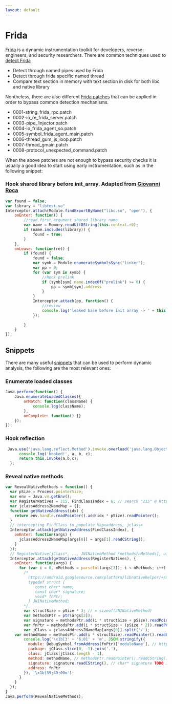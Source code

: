 ```yaml
---
layout: default
---
```


# Frida 

[Frida](https://frida.re/) is a dynamic instrumentation toolkit for developers, reverse-engineers, and security researchers. There are common techniques used to [detect Frida](https://github.com/darvincisec/DetectFrida)
* Detect through named pipes used by Frida
* Detect through frida specific named thread
* Compare text section in memory with text section in disk for both libc and native library

Nontheless, there are also different [Frida patches](https://github.com/AAAA-Project/Patchs/tree/master/strongR-frida/frida-core) that can be applied in order to bypass common detection mechanisms.

* 0001-string_frida_rpc.patch
* 0002-io_re_frida_server.patch
* 0003-pipe_linjector.patch
* 0004-io_frida_agent_so.patch
* 0005-symbol_frida_agent_main.patch
* 0006-thread_gum_js_loop.patch
* 0007-thread_gmain.patch
* 0008-protocol_unexpected_command.patch

When the above patches are not enough to bypass security checks it is usually a good idea to start using early instrumentation, such as in the following snippet:


### Hook shared library before init_array. Adapted from [Giovanni Roca](http://www.giovanni-rocca.com/giving-yourself-a-window-to-debug-a-shared-library-before-dt_init-with-frida-on-android/)

```js
var found = false;
var library = "libtest.so"
Interceptor.attach(Module.findExportByName("libc.so", "open"), {
    onEnter: function() {
        //read first argument shared library name
        var name = Memory.readUtf8String(this.context.r0);
        if (name.includes(library)) {
            found = true;
        }
    }, 
    onLeave: function(ret) {
        if (found) {
            found = false;
            var symb = Module.enumerateSymbolsSync("linker");
            var pp = 0;
            for (var sym in symb) {
                //hook prelink
                if (symb[sym].name.indexOf("prelink") >= 0) {
                    pp = symb[sym].address
                }
            }
            Interceptor.attach(pp, function() {
                //review
                console.log('leaked base before init array -> ' + this.context.r1.sub(0x34));
            });
            
        }            
    }
});
```
## Snippets

There are many useful [snippets](https://github.com/iddoeldor/frida-snippets) that can be used to perform dynamic analysis, the following are the most relevant ones:

### Enumerate loaded classes

```js
Java.perform(function() {
    Java.enumerateLoadedClasses({
        onMatch: function(className) {
            console.log(className);
        },
        onComplete: function() {}
    });
});
```

### Hook reflection

```js
 Java.use('java.lang.reflect.Method').invoke.overload('java.lang.Object', '[Ljava.lang.Object;', 'boolean').implementation = function(a,b,c) {
      console.log('hooked!', a, b, c);
      return this.invoke(a,b,c);
  };
```

### Reveal native methods

```js
var RevealNativeMethods = function() {
  var pSize = Process.pointerSize;
  var env = Java.vm.getEnv();
  var RegisterNatives = 215, FindClassIndex = 6; // search "215" @ https://docs.oracle.com/javase/8/docs/technotes/guides/jni/spec/functions.html
  var jclassAddress2NameMap = {};
  function getNativeAddress(idx) {
    return env.handle.readPointer().add(idx * pSize).readPointer();
  }
  // intercepting FindClass to populate Map<address, jclass>
  Interceptor.attach(getNativeAddress(FindClassIndex), {
    onEnter: function(args) {
      jclassAddress2NameMap[args[0]] = args[1].readCString();
    }
  });
  // RegisterNative(jClass*, .., JNINativeMethod *methods[nMethods], uint nMethods) // https://android.googlesource.com/platform/libnativehelper/+/master/include_jni/jni.h#977
  Interceptor.attach(getNativeAddress(RegisterNatives), {
    onEnter: function(args) {
      for (var i = 0, nMethods = parseInt(args[3]); i < nMethods; i++) {
        /*
          https://android.googlesource.com/platform/libnativehelper/+/master/include_jni/jni.h#129
          typedef struct {
             const char* name;
             const char* signature;
             void* fnPtr;
          } JNINativeMethod;
        */
        var structSize = pSize * 3; // = sizeof(JNINativeMethod)
        var methodsPtr = ptr(args[2]);
        var signature = methodsPtr.add(i * structSize + pSize).readPointer();
        var fnPtr = methodsPtr.add(i * structSize + (pSize * 2)).readPointer(); // void* fnPtr
        var jClass = jclassAddress2NameMap[args[0]].split('/');
	var methodName = methodsPtr.add(i * structSize).readPointer().readCString();
        console.log('\x1b[3' + '6;01' + 'm', JSON.stringify({
          module: DebugSymbol.fromAddress(fnPtr)['moduleName'], // https://www.frida.re/docs/javascript-api/#debugsymbol
          package: jClass.slice(0, -1).join('.'),
          class: jClass[jClass.length - 1],
          method: methodName, // methodsPtr.readPointer().readCString(), // char* name
          signature: signature.readCString(), // char* signature TODO Java bytecode signature parser { Z: 'boolean', B: 'byte', C: 'char', S: 'short', I: 'int', J: 'long', F: 'float', D: 'double', L: 'fully-qualified-class;', '[': 'array' } https://github.com/skylot/jadx/blob/master/jadx-core/src/main/java/jadx/core/dex/nodes/parser/SignatureParser.java
          address: fnPtr
        }), '\x1b[39;49;00m');
      }
    }
  });
}
Java.perform(RevealNativeMethods);
```
